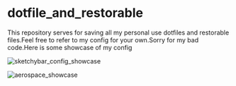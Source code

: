 # dotfile_and_restorable
This repository serves for saving all my personal use dotfiles and restorable files.Feel free to refer to my config for your own.Sorry for my bad code.Here is some showcase of my config

![sketchybar_config_showcase](https://www.ac1d.space/img/20241014220923.png)

![aerospace_showcase](https://www.ac1d.space/img/202410142213374.png)
